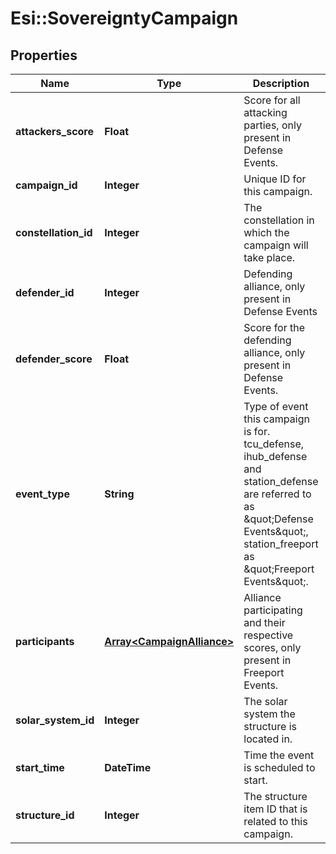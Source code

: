 # Esi::SovereigntyCampaign

## Properties
Name | Type | Description | Notes
------------ | ------------- | ------------- | -------------
**attackers_score** | **Float** | Score for all attacking parties, only present in Defense Events.  | [optional] 
**campaign_id** | **Integer** | Unique ID for this campaign. | 
**constellation_id** | **Integer** | The constellation in which the campaign will take place.  | 
**defender_id** | **Integer** | Defending alliance, only present in Defense Events  | [optional] 
**defender_score** | **Float** | Score for the defending alliance, only present in Defense Events.  | [optional] 
**event_type** | **String** | Type of event this campaign is for. tcu_defense, ihub_defense and station_defense are referred to as \&quot;Defense Events\&quot;, station_freeport as \&quot;Freeport Events\&quot;.  | 
**participants** | [**Array&lt;CampaignAlliance&gt;**](CampaignAlliance.md) | Alliance participating and their respective scores, only present in Freeport Events.  | [optional] 
**solar_system_id** | **Integer** | The solar system the structure is located in.  | 
**start_time** | **DateTime** | Time the event is scheduled to start.  | 
**structure_id** | **Integer** | The structure item ID that is related to this campaign.  | 


